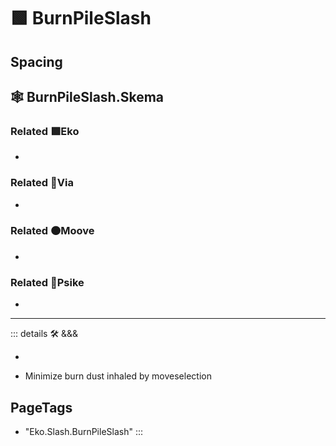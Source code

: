 # 🟩  <ekos>BurnPileSlash</ekos>

## Spacing

## 🕸 BurnPileSlash.Skema

### Related 🟩<ekos>Eko</ekos>

-

### Related 🔻<via>Via</via>

-

### Related 🟠<mooves>Moove</mooves>

-

### Related 💜<psike>Psike</psike>

-

---

<!-- =================================================== -->
<!-- =================================================== -->
<!-- =================================================== -->
<!-- =================================================== -->
<!-- =================================================== -->
::: details 🛠 <dev>&&&</dev>

-

- Minimize burn dust inhaled by moveselection

<h2>PageTags</h2>

- "Eko.Slash.BurnPileSlash"
:::
